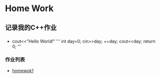 # **Home Work**
## **记录我的C++作业**
###  
- cout<<"Hello World!"
'''
int day=0;
cin>>day;
++day;
cout<<day;
return 0;
'''
### **作业列表**
* [homewok1](https://github.com/littleFlyDog/home-work/blob/main/homework1.cpp)
